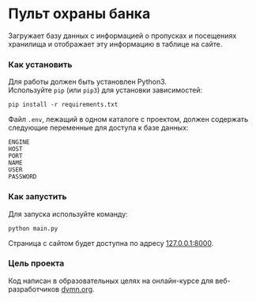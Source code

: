 # Пульт охраны банка
Загружает базу данных с информацией о пропусках и посещениях хранилища и отображает эту информацию в таблице на сайте.

### Как установить
Для работы должен быть установлен Python3.  
Используйте `pip` (или `pip3`) для установки зависимостей:
```
pip install -r requirements.txt
```
Файл `.env`, лежащий в одном каталоге с проектом, должен содержать следующие переменные для доступа к базе данных:
```
ENGINE
HOST
PORT
NAME
USER
PASSWORD
```

### Как запустить
Для запуска используйте команду:
```
python main.py
```
Страница с сайтом будет доступна по адресу [127.0.0.1:8000](http://127.0.0.1:8000/).
### Цель проекта

Код написан в образовательных целях на онлайн-курсе для веб-разработчиков [dvmn.org](https://dvmn.org/).
